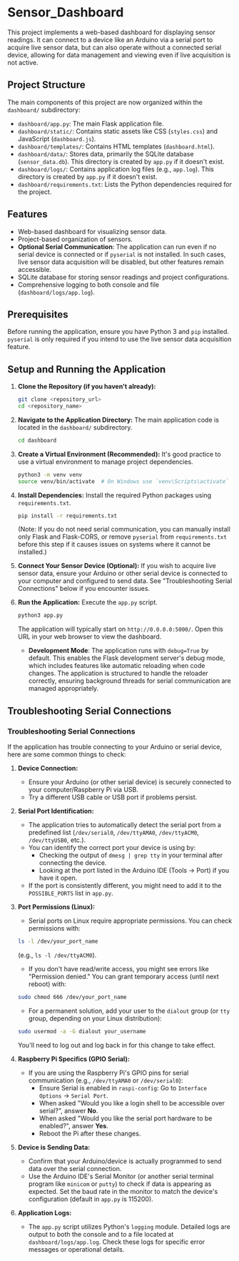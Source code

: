 # Sensor_Dashboard

This project implements a web-based dashboard for displaying sensor readings. It can connect to a device like an Arduino via a serial port to acquire live sensor data, but can also operate without a connected serial device, allowing for data management and viewing even if live acquisition is not active.

## Project Structure

The main components of this project are now organized within the `dashboard/` subdirectory:

*   `dashboard/app.py`: The main Flask application file.
*   `dashboard/static/`: Contains static assets like CSS (`styles.css`) and JavaScript (`dashboard.js`).
*   `dashboard/templates/`: Contains HTML templates (`dashboard.html`).
*   `dashboard/data/`: Stores data, primarily the SQLite database (`sensor_data.db`). This directory is created by `app.py` if it doesn't exist.
*   `dashboard/logs/`: Contains application log files (e.g., `app.log`). This directory is created by `app.py` if it doesn't exist.
*   `dashboard/requirements.txt`: Lists the Python dependencies required for the project.

## Features

*   Web-based dashboard for visualizing sensor data.
*   Project-based organization of sensors.
*   **Optional Serial Communication**: The application can run even if no serial device is connected or if `pyserial` is not installed. In such cases, live sensor data acquisition will be disabled, but other features remain accessible.
*   SQLite database for storing sensor readings and project configurations.
*   Comprehensive logging to both console and file (`dashboard/logs/app.log`).

## Prerequisites

Before running the application, ensure you have Python 3 and `pip` installed. `pyserial` is only required if you intend to use the live sensor data acquisition feature.

## Setup and Running the Application

1.  **Clone the Repository (if you haven't already):**
    ```bash
    git clone <repository_url>
    cd <repository_name>
    ```

2.  **Navigate to the Application Directory:**
    The main application code is located in the `dashboard/` subdirectory.
    ```bash
    cd dashboard
    ```

3.  **Create a Virtual Environment (Recommended):**
    It's good practice to use a virtual environment to manage project dependencies.
    ```bash
    python3 -m venv venv
    source venv/bin/activate  # On Windows use `venv\Scripts\activate`
    ```

4.  **Install Dependencies:**
    Install the required Python packages using `requirements.txt`.
    ```bash
    pip install -r requirements.txt
    ```
    (Note: If you do not need serial communication, you can manually install only Flask and Flask-CORS, or remove `pyserial` from `requirements.txt` before this step if it causes issues on systems where it cannot be installed.)

5.  **Connect Your Sensor Device (Optional):**
    If you wish to acquire live sensor data, ensure your Arduino or other serial device is connected to your computer and configured to send data. See "Troubleshooting Serial Connections" below if you encounter issues.

6.  **Run the Application:**
    Execute the `app.py` script.
    ```bash
    python3 app.py
    ```
    The application will typically start on `http://0.0.0.0:5000/`. Open this URL in your web browser to view the dashboard.
    *   **Development Mode**: The application runs with `debug=True` by default. This enables the Flask development server's debug mode, which includes features like automatic reloading when code changes. The application is structured to handle the reloader correctly, ensuring background threads for serial communication are managed appropriately.

## Troubleshooting Serial Connections

### Troubleshooting Serial Connections

If the application has trouble connecting to your Arduino or serial device, here are some common things to check:

1.  **Device Connection:**
    *   Ensure your Arduino (or other serial device) is securely connected to your computer/Raspberry Pi via USB.
    *   Try a different USB cable or USB port if problems persist.

2.  **Serial Port Identification:**
    *   The application tries to automatically detect the serial port from a predefined list (`/dev/serial0`, `/dev/ttyAMA0`, `/dev/ttyACM0`, `/dev/ttyUSB0`, etc.).
    *   You can identify the correct port your device is using by:
        *   Checking the output of `dmesg | grep tty` in your terminal after connecting the device.
        *   Looking at the port listed in the Arduino IDE (Tools -> Port) if you have it open.
    *   If the port is consistently different, you might need to add it to the `POSSIBLE_PORTS` list in `app.py`.

3.  **Port Permissions (Linux):**
    *   Serial ports on Linux require appropriate permissions. You can check permissions with:
      ```bash
      ls -l /dev/your_port_name
      ```
      (e.g., `ls -l /dev/ttyACM0`).
    *   If you don't have read/write access, you might see errors like "Permission denied." You can grant temporary access (until next reboot) with:
      ```bash
      sudo chmod 666 /dev/your_port_name
      ```
    *   For a permanent solution, add your user to the `dialout` group (or `tty` group, depending on your Linux distribution):
      ```bash
      sudo usermod -a -G dialout your_username
      ```
      You'll need to log out and log back in for this change to take effect.

4.  **Raspberry Pi Specifics (GPIO Serial):**
    *   If you are using the Raspberry Pi's GPIO pins for serial communication (e.g., `/dev/ttyAMA0` or `/dev/serial0`):
        *   Ensure Serial is enabled in `raspi-config`: Go to `Interface Options` -> `Serial Port`.
        *   When asked "Would you like a login shell to be accessible over serial?", answer **No**.
        *   When asked "Would you like the serial port hardware to be enabled?", answer **Yes**.
        *   Reboot the Pi after these changes.

5.  **Device is Sending Data:**
    *   Confirm that your Arduino/device is actually programmed to send data over the serial connection.
    *   Use the Arduino IDE's Serial Monitor (or another serial terminal program like `minicom` or `putty`) to check if data is appearing as expected. Set the baud rate in the monitor to match the device's configuration (default in `app.py` is 115200).

6.  **Application Logs:**
    *   The `app.py` script utilizes Python's `logging` module. Detailed logs are output to both the console and to a file located at `dashboard/logs/app.log`. Check these logs for specific error messages or operational details.
